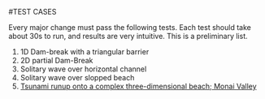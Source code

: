 #TEST CASES

Every major change must pass the following tests. Each test should take about 30s to run, and results are very intuitive. This is a preliminary list.

1. 1D Dam-break with a triangular barrier
2. 2D partial Dam-Break
3. Solitary wave over horizontal channel
4. Solitary wave over slopped beach
5. [Tsunami runup onto a complex three-dimensional beach; Monai Valley](http://nctr.pmel.noaa.gov/benchmark/Laboratory/Laboratory_MonaiValley/index.html)